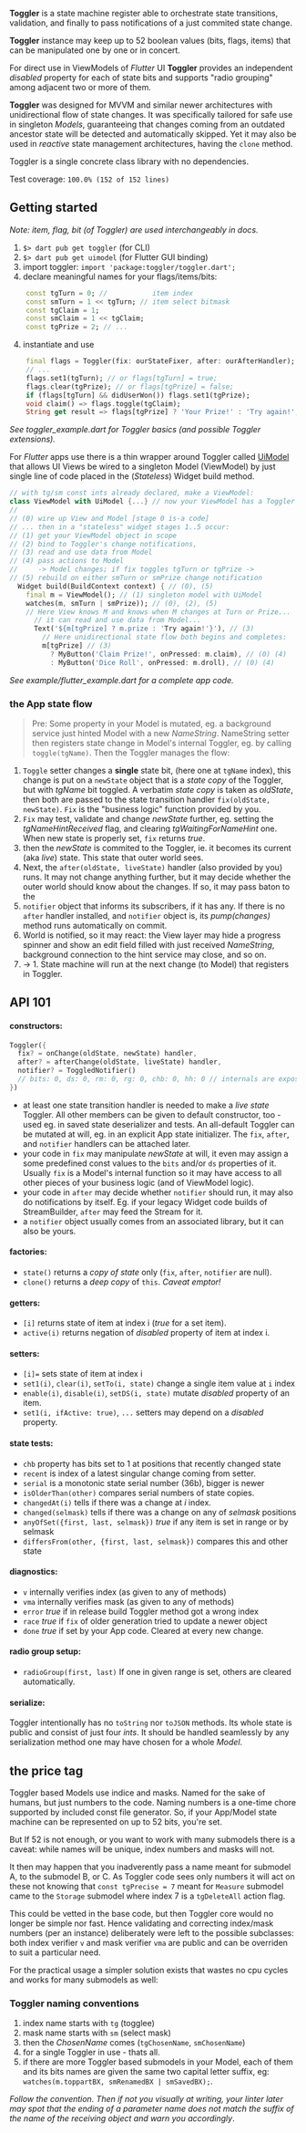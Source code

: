 **Toggler** is a state machine register able to orchestrate state transitions, validation, and finally to pass notifications of a just commited state change.

**Toggler** instance may keep up to 52 boolean values (bits, flags, items) that can be manipulated one by one or in concert.

For direct use in ViewModels of _Flutter_ UI **Toggler** provides an independent _disabled_ property for each of state bits and supports "radio grouping" among adjacent two or more of them.

**Toggler** was designed for MVVM and similar newer architectures with unidirectional flow of state changes. It was specifically tailored for safe use in singleton _Models_, guaranteeing that changes coming from an outdated ancestor state will be detected and automatically skipped. Yet it may also be used in _reactive_ state management architectures, having the `clone` method.

Toggler is a single concrete class library with no dependencies.

Test coverage: `100.0% (152 of 152 lines)`

## Getting started

_Note: item, flag, bit (of Toggler) are used interchangeably in docs._

 1. `$> dart pub get toggler` (for CLI)
 1. `$> dart pub get uimodel` (for Flutter GUI binding)
 2. import toggler: `import 'package:toggler/toggler.dart';`
 3. declare meaningful names for your flags/items/bits:
 ```Dart
     const tgTurn = 0; //           item index
     const smTurn = 1 << tgTurn; // item select bitmask
     const tgClaim = 1;
     const smClaim = 1 << tgClaim;
     const tgPrize = 2; // ...
 ```
 4. instantiate and use
 ```Dart
     final flags = Toggler(fix: ourStateFixer, after: ourAfterHandler);
     // ...
     flags.set1(tgTurn); // or flags[tgTurn] = true;
     flags.clear(tgPrize); // or flags[tgPrize] = false;
     if (flags[tgTurn] && didUserWon()) flags.set1(tgPrize);
     void claim() => flags.toggle(tgClaim);
     String get result => flags[tgPrize] ? 'Your Prize!' : 'Try again!';
 ```
_See toggler_example.dart for Toggler basics (and possible Toggler extensions)._

For _Flutter_ apps use there is a thin wrapper around Toggler called [UiModel](https://pub.dev/packages/uimodel) that allows UI Views be wired to a singleton Model (ViewModel) by just single line of code placed in the (_Stateless_) Widget build method.
```Dart
// with tg/sm const ints already declared, make a ViewModel:
class ViewModel with UiModel {...} // now your ViewModel has a Toggler
//
// (0) wire up View and Model [stage 0 is-a code]
// ... then in a "stateless" widget stages 1..5 occur:
// (1) get your ViewModel object in scope
// (2) bind to Toggler's change notifications,
// (3) read and use data from Model
// (4) pass actions to Model
//     -> Model changes; if fix toggles tgTurn or tgPrize ->
// (5) rebuild on either smTurn or smPrize change notification
  Widget build(BuildContext context) { // (0), (5)
    final m = ViewModel(); // (1) singleton model with UiModel
    watches(m, smTurn | smPrize)); // (0), (2), (5)
    // Here View knows M and knows when M changes at Turn or Prize...
      // it can read and use data from Model...
      Text('${m[tgPrize] ? m.prize : 'Try again!'}'), // (3)
        // Here unidirectional state flow both begins and completes:
        m[tgPrize] // (3)
          ? MyButton('Claim Prize!', onPressed: m.claim), // (0) (4)
          : MyButton('Dice Roll', onPressed: m.droll), // (0) (4)
```
_See example/flutter_example.dart for a complete app code._


### the App state flow

> Pre: Some property in your Model is mutated, eg. a background service just hinted Model with a new _NameString_. NameString setter then registers state change in Model's internal Toggler, eg. by calling `toggle(tgName)`. Then the Toggler manages the flow:

1. `Toggle` setter changes a **single** state bit, (here one at `tgName` index), this change is put on a `newState` object that is a _state copy_ of the Toggler, but with _tgName_ bit toggled. A verbatim _state copy_ is taken as _oldState_, then both are passed to the state transition handler `fix(oldState, newState)`. `Fix` is the "business logic" function provided by you.
2. `Fix` may test, validate and change _newState_ further, eg. setting the _tgNameHintReceived_ flag, and clearing _tgWaitingForNameHint_ one. When new state is properly set, `fix` returns _true_.
3. then the _newState_ is commited to the Toggler, ie. it becomes its current (aka _live_) state. This state that outer world sees.
4. Next, the `after(oldState, liveState)` handler (also provided by you) runs. It may not change anything further, but it may decide whether the outer world should know about the changes. If so, it may pass baton to the
5. `notifier` object that informs its subscribers, if it has any. If there is no `after` handler installed, and `notifier` object is, its _pump(changes)_ method runs automatically on commit.
6. World is notified, so it may react: the View layer may hide a progress spinner and show an edit field filled with just received _NameString_, background connection to the hint service may close, and so on.
7. -> 1. State machine will run at the next change (to Model) that registers in Toggler.


## API 101

#### constructors:
```Dart
Toggler({
  fix? = onChange(oldState, newState) handler, 
  after? = afterChange(oldState, liveState) handler,
  notifier? = ToggledNotifier()
  // bits: 0, ds: 0, rm: 0, rg: 0, chb: 0, hh: 0 // internals are exposed too
})
```
- at least one state transition handler is needed to make a _live state_ Toggler. All other members can be given to default constructor, too - used eg. in saved state deserializer and tests. An all-default Toggler can be mutated at will, eg. in an explicit App state initializer. The `fix`, `after`, and `notifier` handlers can be attached later.
- your code in `fix` may manipulate _newState_ at will, it even may assign a some predefined const values to the `bits` and/or `ds` properties of it. Usually `fix` is a Model's internal function so it may have access to all other pieces of your business logic (and of ViewModel logic).
- your code in `after` may decide whether `notifier` should run, it may also do notifications by itself. Eg. if your legacy Widget code builds of StreamBuilder, `after` may feed the Stream for it.
- a `notifier` object usually comes from an associated library, but it can also be yours.

#### factories:
- `state()` returns a _copy of state_ only (`fix`, `after`, `notifier` are null).
- `clone()` returns a _deep copy_ of `this`. _Caveat emptor!_

#### getters:
- `[i]` returns state of item at index i (_true_ for a set item).
- `active(i)` returns negation of _disabled_ property of item at index i.

#### setters:
- `[i]=` sets state of item at index i
- `set1(i)`, `clear(i)`, `setTo(i, state)` change a single item value at `i` index
- `enable(i)`, `disable(i)`, `setDS(i, state)` mutate _disabled_ property of an item.
- `set1(i, ifActive: true)`, `...` setters may depend on a _disabled_ property.

#### state tests:
- `chb` property has bits set to 1 at positions that recently changed state
- `recent` is index of a latest singular change coming from setter.
- `serial` is a monotonic state serial number (36b), bigger is newer
- `isOlderThan(other)` compares serial numbers of state copies.
- `changedAt(i)` tells if there was a change at _i_ index.
- `changed(selmask)` tells if there was a change on any of _selmask_ positions
- `anyOfSet({first, last, selmask})` _true_ if any item is set in range or by selmask
- `differsFrom(other, {first, last, selmask})` compares this and other state

#### diagnostics:
- `v` internally verifies index (as given to any of methods)
- `vma` internally verifies mask (as given to any of methods)
- `error` _true_ if in release build Toggler method got a wrong index
- `race` _true_ if `fix` of older generation tried to update a newer object
- `done` _true_ if set by your App code. Cleared at every new change.

#### radio group setup:
- `radioGroup(first, last)` If one in given range is set, others are cleared automatically.

#### serialize:
Toggler intentionally has no `toString` nor `toJSON` methods. Its whole state is public and consist of just four _ints_. It should be handled seamlessly by any serialization method one may have chosen for a whole _Model_.


## the price tag

Toggler based Models use indice and masks.  Named for the sake of humans, but just numbers to the code. Naming numbers is a one-time chore supported by included const file generator. So, if your App/Model state machine can be represented on up to 52 bits, you're set.

But If 52 is not enough, or you want to work with many submodels there is a caveat: while names will be unique, index numbers and masks will not.

It then may happen that you inadverently pass a name meant for submodel A, to the submodel B, or C. As Toggler code sees only numbers it will act on these not knowing that `const tgPrecise = 7` meant for `Measure` submodel came to the `Storage` submodel where index 7 is a `tgDeleteAll` action flag.

This could be vetted in the base code, but then Toggler core would no longer be simple nor fast. Hence validating and correcting index/mask numbers (per an instance) deliberately were left to the possible subclasses: both index verifier `v` and mask verifier `vma` are public and can be overriden to suit a particular need.

For the practical usage a simpler solution exists that wastes no cpu cycles and works for many submodels as well:

### Toggler naming conventions

1. index name starts with `tg` (togglee)
2. mask name starts with `sm` (select mask)
3. then the _ChosenName_ comes (`tgChosenName`, `smChosenName`)
4. for a single Toggler in use - thats all.
5. if there are more Toggler based submodels in your Model, each of them and its bits names are given the same two capital letter suffix, eg: `watches(m.toppartBX, smRenamedBX | smSavedBX);`.

_Follow the convention. Then if not you visually at writing, your linter later may spot that the ending of a parameter name does not match the suffix of the name of the receiving object and warn you accordingly_.
